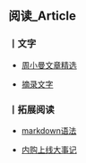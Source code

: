 ## 阅读_Article



### 丨文字

- [周小曼文章精选]( /Article/zxm/index.html )

- [摘录文字]( /Article/words.html )



### 丨拓展阅读

- [markdown语法]( /Article/markdown.html )

- [内购上线大事记](Article/neigoulog.html)

  

